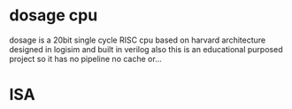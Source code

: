 # dosage cpu
dosage is a 20bit single cycle RISC cpu based on harvard architecture
designed in logisim and built in verilog
also this is an educational purposed project so it has no pipeline no cache or...

# ISA
